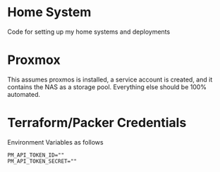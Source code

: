 # Home System

Code for setting up my home systems and deployments

# Proxmox
This assumes proxmos is installed, a service account is created, and it contains the NAS as a storage pool. Everything else should be 100% automated.

# Terraform/Packer Credentials
Environment Variables as follows
```
PM_API_TOKEN_ID=""
PM_API_TOKEN_SECRET=""
```

